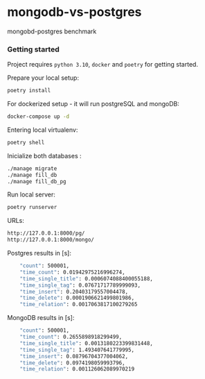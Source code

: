 # mongodb-vs-postgres
mongobd-postgres benchmark

### Getting started

Project requires `python 3.10`, `docker` and `poetry` for getting started.

Prepare your local setup:
```bash
poetry install
```

For dockerized setup - it will run postgreSQL and mongoDB:
```bash
docker-compose up -d
```

Entering local virtualenv:
```bash
poetry shell
```

Inicialize both databases :
```bash
./manage migrate
./manage fill_db
./manage fill_db_pg
```

Run local server:
```bash
poetry runserver
```

URLs:
```bash
http://127.0.0.1:8000/pg/
http://127.0.0.1:8000/mongo/
```

Postgres results in [s]:
```bash
    "count": 500001,
    "time_count": 0.01942975216996274,
    "time_single_title": 0.0006074088400055188,
    "time_single_tag": 0.07671717789999093,
    "time_insert": 0.20403179557004478,
    "time_delete": 0.0001906621499801986,
    "time_relation": 0.0017063817100279265
```
MongoDB results in [s]:
```bash
    "count": 500001,
    "time_count": 0.2655898918299499,
    "time_single_title": 0.0013180223399831448,
    "time_single_tag": 1.493407641779995,
    "time_insert": 0.08796704377004062,
    "time_delete": 0.0974198059993796,
    "time_relation": 0.001126062089970219
```
